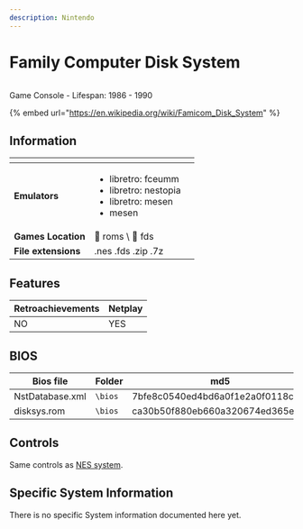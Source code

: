 ```yaml
---
description: Nintendo
---
```


# Family Computer Disk System

<div align="left">

<figure><img src="https://i.imgur.com/qb2Zji2.png" alt=""><figcaption></figcaption></figure>

</div>

Game Console - Lifespan: 1986 - 1990

{% embed url="https://en.wikipedia.org/wiki/Famicom_Disk_System" %}

## Information

<table data-header-hidden><thead><tr><th></th><th></th><th data-hidden></th></tr></thead><tbody><tr><td><strong>Emulators</strong></td><td><ul><li>libretro: fceumm</li><li>libretro: nestopia</li><li>libretro: mesen</li><li>mesen</li></ul></td><td></td></tr><tr><td><strong>Games Location</strong></td><td><span data-gb-custom-inline data-tag="emoji" data-code="1f4c1">📁</span> roms \ <span data-gb-custom-inline data-tag="emoji" data-code="1f4c2">📂</span> fds</td><td></td></tr><tr><td><strong>File extensions</strong></td><td>.nes .fds .zip .7z</td><td></td></tr></tbody></table>

## Features

| Retroachievements | Netplay |
| ----------------- | ------- |
| NO                | YES     |

## BIOS

| Bios file       | Folder  | md5                              |
| --------------- | ------- | -------------------------------- |
| NstDatabase.xml | `\bios` | 7bfe8c0540ed4bd6a0f1e2a0f0118ced |
| disksys.rom     | `\bios` | ca30b50f880eb660a320674ed365ef7a |

## Controls

Same controls as [NES system](nintendo-entertainment-system-family-computer.md#controls).

## Specific System Information

There is no specific System information documented here yet.
